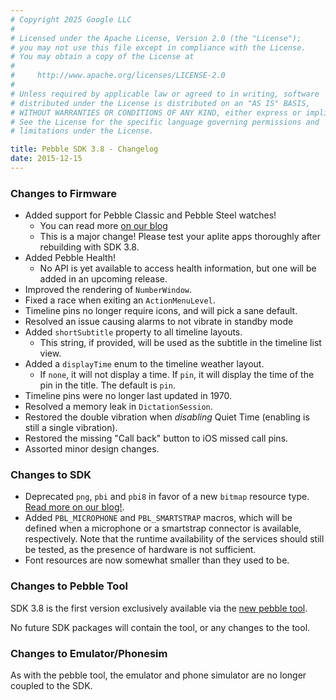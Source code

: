 ```yaml
---
# Copyright 2025 Google LLC
#
# Licensed under the Apache License, Version 2.0 (the "License");
# you may not use this file except in compliance with the License.
# You may obtain a copy of the License at
#
#     http://www.apache.org/licenses/LICENSE-2.0
#
# Unless required by applicable law or agreed to in writing, software
# distributed under the License is distributed on an "AS IS" BASIS,
# WITHOUT WARRANTIES OR CONDITIONS OF ANY KIND, either express or implied.
# See the License for the specific language governing permissions and
# limitations under the License.

title: Pebble SDK 3.8 - Changelog
date: 2015-12-15
---
```


### Changes to Firmware

* Added support for Pebble Classic and Pebble Steel watches!
  * You can read more [on our blog](/blog/2015/12/02/Bringing-the-Family-Back-Together/)
  * This is a major change! Please test your aplite apps thoroughly after rebuilding with
    SDK 3.8.
* Added Pebble Health!
  * No API is yet available to access health information, but one will be added in
    an upcoming release.
* Improved the rendering of ``NumberWindow``.
* Fixed a race when exiting an ``ActionMenuLevel``.
* Timeline pins no longer require icons, and will pick a sane default.
* Resolved an issue causing alarms to not vibrate in standby mode
* Added `shortSubtitle` property to all timeline layouts.
  * This string, if provided, will be used as the subtitle in the timeline list view.
* Added a `displayTime` enum to the timeline weather layout.
  * If `none`, it will not display a time. If `pin`, it will display the time of the
    pin in the title. The default is `pin`.
* Timeline pins were no longer last updated in 1970.
* Resolved a memory leak in ``DictationSession``.
* Restored the double vibration when _disabling_ Quiet Time (enabling is still a single vibration).
* Restored the missing "Call back" button to iOS missed call pins.
* Assorted minor design changes.

### Changes to SDK

* Deprecated `png`, `pbi` and `pbi8` in favor of a new `bitmap` resource type.
  [Read more on our blog!](/blog/2015/12/02/Bitmap-Resources/).
* Added `PBL_MICROPHONE` and `PBL_SMARTSTRAP` macros, which will be defined when a
  microphone or a smartstrap connector is available, respectively. Note that the
  runtime availability of the services should still be tested, as the presence of
  hardware is not sufficient.
* Font resources are now somewhat smaller than they used to be.


### Changes to Pebble Tool

SDK 3.8 is the first version exclusively available via the
[new pebble tool](/blog/2015/12/01/A-New-Pebble-Tool/).

No future SDK packages will contain the tool, or any changes to the tool.


### Changes to Emulator/Phonesim

As with the pebble tool, the emulator and phone simulator are no longer coupled to the SDK.
